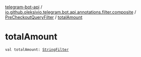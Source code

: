 [telegram-bot-api](../../index.md) / [io.github.oleksivio.telegram.bot.api.annotations.filter.composite](../index.md) / [PreCheckoutQueryFilter](index.md) / [totalAmount](./total-amount.md)

# totalAmount

`val totalAmount: `[`StringFilter`](../../io.github.oleksivio.telegram.bot.api.annotations.filter.primitive/-string-filter/index.md)
